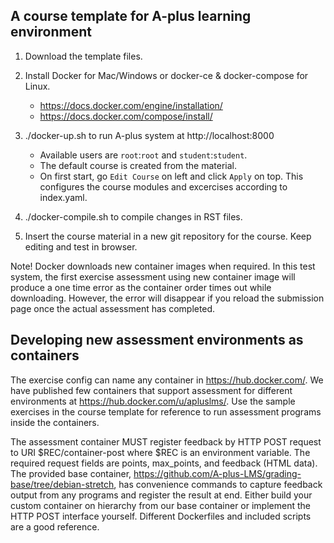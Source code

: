 

## A course template for A-plus learning environment

1. Download the template files.

2. Install Docker for Mac/Windows or docker-ce & docker-compose for Linux.
    * https://docs.docker.com/engine/installation/
    * https://docs.docker.com/compose/install/

3. ./docker-up.sh to run A-plus system at http://localhost:8000
    * Available users are `root`:`root` and `student`:`student`.
    * The default course is created from the material.
    * On first start, go `Edit Course` on left and click `Apply` on top.
      This configures the course modules and excercises according to index.yaml.

4. ./docker-compile.sh to compile changes in RST files.

5. Insert the course material in a new git repository for the course.
Keep editing and test in browser.

Note! Docker downloads new container images when required. In this test system,
the first exercise assessment using new container image will produce a one time
error as the container order times out while downloading. However, the error
will disappear if you reload the submission page once the actual assessment has
completed.


## Developing new assessment environments as containers

The exercise config can name any container in https://hub.docker.com/. We have
published few containers that support assessment for different environments at
https://hub.docker.com/u/apluslms/. Use the sample exercises in the course
template for reference to run assessment programs inside the containers.

The assessment container MUST register feedback by HTTP POST request to URI
$REC/container-post where $REC is an environment variable. The required request
fields are points, max_points, and feedback (HTML data). The provided base
container, https://github.com/A-plus-LMS/grading-base/tree/debian-stretch, has
convenience commands to capture feedback output from any programs and register
the result at end. Either build your custom container on hierarchy from our
base container or implement the HTTP POST interface yourself. Different
Dockerfiles and included scripts are a good reference.
